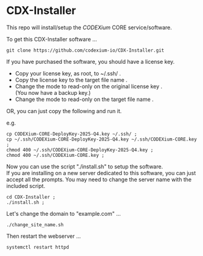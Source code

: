 # CDX-Installer

This repo will install/setup the _CODEXium_ CORE service/software.

To get this CDX-Installer software ...

```
git clone https://github.com/codexium-io/CDX-Installer.git
```

If you have purchased the software, you should have a license key.

* Copy your license key, as root, to ~/.ssh/ . 
* Copy the license key to the target file name .
* Change the mode to read-only on the original license key .  
  (You now have a backup key.)
* Change the mode to read-only on the target file name .

OR, you can just copy the following and run it.

e.g.
```
cp CODEXium-CORE-DeployKey-2025-Q4.key ~/.ssh/ ;
cp ~/.ssh/CODEXium-CORE-DeployKey-2025-Q4.key ~/.ssh/CODEXium-CORE.key ;
chmod 400 ~/.ssh/CODEXium-CORE-DeployKey-2025-Q4.key ;
chmod 400 ~/.ssh/CODEXium-CORE.key ;
```

Now you can use the script "./install.sh" to setup the software.  
If you are installing on a new server dedicated to this software,
you can just accept all the prompts.
You may need to change the server name with the included script.

```
cd CDX-Installer ;
./install.sh ;
```

Let's change the domain to "example.com" ...

```
./change_site_name.sh
```

Then restart the webserver ...

```
systemctl restart httpd
```




